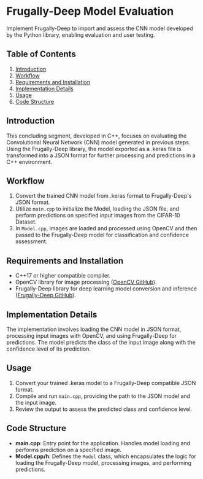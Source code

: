 # Frugally-Deep Model Evaluation

Implement Frugally-Deep to import and assess the CNN model developed by the Python library, enabling evaluation and user testing.

## Table of Contents
1. [Introduction](#introduction)
2. [Workflow](#workflow)
3. [Requirements and Installation](#requirements-and-installation)
4. [Implementation Details](#implementation-details)
5. [Usage](#usage)
6. [Code Structure](#code-structure)

## Introduction <a name="introduction"></a>
This concluding segment, developed in C++, focuses on evaluating the Convolutional Neural Network (CNN) model generated in previous steps. Using the Frugally-Deep library, the model exported as a .keras file is transformed into a JSON format for further processing and predictions in a C++ environment.

## Workflow <a name="workflow"></a>
1. Convert the trained CNN model from .keras format to Frugally-Deep's JSON format.
2. Utilize `main.cpp` to initialize the Model, loading the JSON file, and perform predictions on specified input images from the CIFAR-10 Dataset.
3. In `Model.cpp`, images are loaded and processed using OpenCV and then passed to the Frugally-Deep model for classification and confidence assessment.

## Requirements and Installation <a name="requirements-and-installation"></a>
- C++17 or higher compatible compiler.
- OpenCV library for image processing ([OpenCV GitHub](https://github.com/opencv/opencv)).
- Frugally-Deep library for deep learning model conversion and inference ([Frugally-Deep GitHub](https://github.com/Dobiasd/frugally-deep)).

## Implementation Details <a name="implementation-details"></a>
The implementation involves loading the CNN model in JSON format, processing input images with OpenCV, and using Frugally-Deep for predictions. The model predicts the class of the input image along with the confidence level of its prediction.

## Usage <a name="usage"></a>
1. Convert your trained .keras model to a Frugally-Deep compatible JSON format.
2. Compile and run `main.cpp`, providing the path to the JSON model and the input image.
3. Review the output to assess the predicted class and confidence level.

## Code Structure <a name="code-structure"></a>
- **main.cpp**: Entry point for the application. Handles model loading and performs prediction on a specified image.
- **Model.cpp/h**: Defines the `Model` class, which encapsulates the logic for loading the Frugally-Deep model, processing images, and performing predictions.


